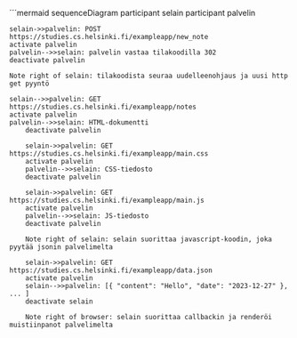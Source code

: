´´´mermaid
sequenceDiagram
	participant selain
	participant palvelin
	
	selain->>palvelin: POST https://studies.cs.helsinki.fi/exampleapp/new_note
	activate palvelin
	palvelin-->>selain: palvelin vastaa tilakoodilla 302
	deactivate palvelin
	
	Note right of selain: tilakoodista seuraa uudelleenohjaus ja uusi http get pyyntö
	
	selain-->>palvelin: GET https://studies.cs.helsinki.fi/exampleapp/notes
	activate palvelin
  	palvelin-->>selain: HTML-dokumentti
    	deactivate palvelin
    
    	selain->>palvelin: GET https://studies.cs.helsinki.fi/exampleapp/main.css
    	activate palvelin
    	palvelin-->>selain: CSS-tiedosto
    	deactivate palvelin
    
    	selain->>palvelin: GET https://studies.cs.helsinki.fi/exampleapp/main.js
    	activate palvelin
    	palvelin-->>selain: JS-tiedosto
    	deactivate palvelin
    
    	Note right of selain: selain suorittaa javascript-koodin, joka pyytää jsonin palvelimelta
    
    	selain->>palvelin: GET https://studies.cs.helsinki.fi/exampleapp/data.json
    	activate palvelin
    	selain-->>palvelin: [{ "content": "Hello", "date": "2023-12-27" }, ... ]
    	deactivate selain

    	Note right of browser: selain suorittaa callbackin ja renderöi muistiinpanot palvelimelta
